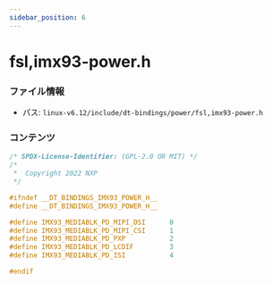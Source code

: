 ```yaml
---
sidebar_position: 6
---
```

# fsl,imx93-power.h

### ファイル情報

- パス: `linux-v6.12/include/dt-bindings/power/fsl,imx93-power.h`

### コンテンツ

```h
/* SPDX-License-Identifier: (GPL-2.0 OR MIT) */
/*
 *  Copyright 2022 NXP
 */

#ifndef __DT_BINDINGS_IMX93_POWER_H__
#define __DT_BINDINGS_IMX93_POWER_H__

#define IMX93_MEDIABLK_PD_MIPI_DSI		0
#define IMX93_MEDIABLK_PD_MIPI_CSI		1
#define IMX93_MEDIABLK_PD_PXP			2
#define IMX93_MEDIABLK_PD_LCDIF			3
#define IMX93_MEDIABLK_PD_ISI			4

#endif

```
